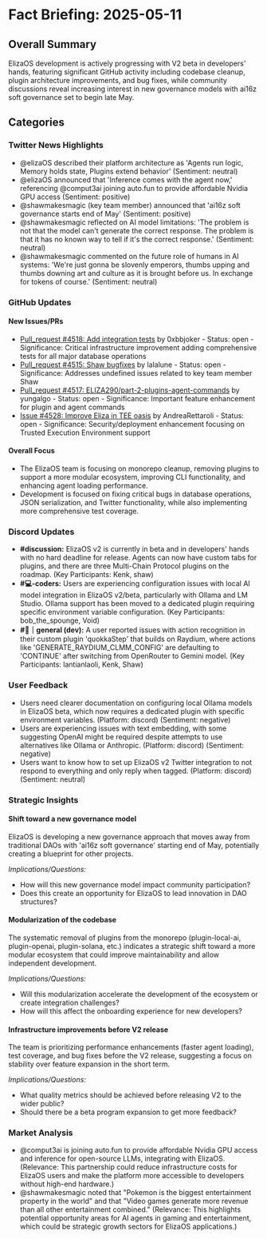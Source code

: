 # Fact Briefing: 2025-05-11

## Overall Summary
ElizaOS development is actively progressing with V2 beta in developers' hands, featuring significant GitHub activity including codebase cleanup, plugin architecture improvements, and bug fixes, while community discussions reveal increasing interest in new governance models with ai16z soft governance set to begin late May.

## Categories

### Twitter News Highlights
- @elizaOS described their platform architecture as 'Agents run logic, Memory holds state, Plugins extend behavior' (Sentiment: neutral)
- @elizaOS announced that 'Inference comes with the agent now,' referencing @comput3ai joining auto.fun to provide affordable Nvidia GPU access (Sentiment: positive)
- @shawmakesmagic (key team member) announced that 'ai16z soft governance starts end of May' (Sentiment: positive)
- @shawmakesmagic reflected on AI model limitations: 'The problem is not that the model can't generate the correct response. The problem is that it has no known way to tell if it's the correct response.' (Sentiment: neutral)
- @shawmakesmagic commented on the future role of humans in AI systems: 'We're just gonna be slovenly emperors, thumbs upping and thumbs downing art and culture as it is brought before us. In exchange for tokens of course.' (Sentiment: neutral)

### GitHub Updates

#### New Issues/PRs
- [Pull_request #4518: Add integration tests](https://github.com/elizaOS/eliza/pull/4518) by 0xbbjoker - Status: open - Significance: Critical infrastructure improvement adding comprehensive tests for all major database operations
- [Pull_request #4515: Shaw bugfixes](https://github.com/elizaOS/eliza/pull/4515) by lalalune - Status: open - Significance: Addresses undefined issues related to key team member Shaw
- [Pull_request #4517: ELIZA290/part-2-plugins-agent-commands](https://github.com/elizaOS/eliza/pull/4517) by yungalgo - Status: open - Significance: Important feature enhancement for plugin and agent commands
- [Issue #4528: Improve Eliza in TEE oasis](https://github.com/elizaOS/eliza/issues/4528) by AndreaRettaroli - Status: open - Significance: Security/deployment enhancement focusing on Trusted Execution Environment support

#### Overall Focus
- The ElizaOS team is focusing on monorepo cleanup, removing plugins to support a more modular ecosystem, improving CLI functionality, and enhancing agent loading performance.
- Development is focused on fixing critical bugs in database operations, JSON serialization, and Twitter functionality, while also implementing more comprehensive test coverage.

### Discord Updates
- **#discussion:** ElizaOS v2 is currently in beta and in developers' hands with no hard deadline for release. Agents can now have custom tabs for plugins, and there are three Multi-Chain Protocol plugins on the roadmap. (Key Participants: Kenk, shaw)
- **#💻-coders:** Users are experiencing configuration issues with local AI model integration in ElizaOS v2/beta, particularly with Ollama and LM Studio. Ollama support has been moved to a dedicated plugin requiring specific environment variable configuration. (Key Participants: bob_the_spounge, Void)
- **#💬｜general (dev):** A user reported issues with action recognition in their custom plugin 'quokkaStep' that builds on Raydium, where actions like 'GENERATE_RAYDIUM_CLMM_CONFIG' are defaulting to 'CONTINUE' after switching from OpenRouter to Gemini model. (Key Participants: lantianlaoli, Kenk, Shaw)

### User Feedback
- Users need clearer documentation on configuring local Ollama models in ElizaOS beta, which now requires a dedicated plugin with specific environment variables. (Platform: discord) (Sentiment: negative)
- Users are experiencing issues with text embedding, with some suggesting OpenAI might be required despite attempts to use alternatives like Ollama or Anthropic. (Platform: discord) (Sentiment: negative)
- Users want to know how to set up ElizaOS v2 Twitter integration to not respond to everything and only reply when tagged. (Platform: discord) (Sentiment: neutral)

### Strategic Insights

#### Shift toward a new governance model
ElizaOS is developing a new governance approach that moves away from traditional DAOs with 'ai16z soft governance' starting end of May, potentially creating a blueprint for other projects.

*Implications/Questions:*
  - How will this new governance model impact community participation?
  - Does this create an opportunity for ElizaOS to lead innovation in DAO structures?

#### Modularization of the codebase
The systematic removal of plugins from the monorepo (plugin-local-ai, plugin-openai, plugin-solana, etc.) indicates a strategic shift toward a more modular ecosystem that could improve maintainability and allow independent development.

*Implications/Questions:*
  - Will this modularization accelerate the development of the ecosystem or create integration challenges?
  - How will this affect the onboarding experience for new developers?

#### Infrastructure improvements before V2 release
The team is prioritizing performance enhancements (faster agent loading), test coverage, and bug fixes before the V2 release, suggesting a focus on stability over feature expansion in the short term.

*Implications/Questions:*
  - What quality metrics should be achieved before releasing V2 to the wider public?
  - Should there be a beta program expansion to get more feedback?

### Market Analysis
- @comput3ai is joining auto.fun to provide affordable Nvidia GPU access and inference for open-source LLMs, integrating with ElizaOS. (Relevance: This partnership could reduce infrastructure costs for ElizaOS users and make the platform more accessible to developers without high-end hardware.)
- @shawmakesmagic noted that "Pokemon is the biggest entertainment property in the world" and that "Video games generate more revenue than all other entertainment combined." (Relevance: This highlights potential opportunity areas for AI agents in gaming and entertainment, which could be strategic growth sectors for ElizaOS applications.)
